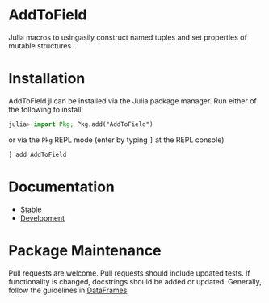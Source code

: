 # AddToField

Julia macros to usingasily construct named tuples and set properties of mutable structures. 

# Installation 

AddToField.jl can be installed via the Julia package manager. Run either of the following to install:

```julia
julia> import Pkg; Pkg.add("AddToField")
```

or via the `Pkg` REPL mode (enter by typing `]` at the REPL console)

```julia
] add AddToField
```

# Documentation

* [Stable](https://pdeffebach.github.io/AddToField.jl/stable)
* [Development](https://pdeffebach.github.io/AddToField.jl/dev)

# Package Maintenance

Pull requests are welcome. Pull requests should include updated tests. If
functionality is changed, docstrings should be added or updated. Generally,
follow the guidelines in
[DataFrames](https://github.com/JuliaData/DataFrames.jl/blob/master/CONTRIBUTING.md).

